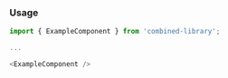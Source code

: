 ### Usage
```js
import { ExampleComponent } from 'combined-library';

...

<ExampleComponent />
```
